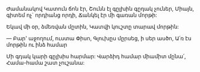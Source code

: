 Ժամանակով Կատուն ճոն էր,
Շունն էլ գըլխին գըդակ չուներ,
Միայն, գիտեմ ոչ` որդիանց որդի,
Ճանկել էր մի գառան մորթի:

Եկավ մի օր, ձմեռվան մըտին,
Կատվի կուշտը տարավ մորթին:

— Բար' աջողում, ուստա Փիսո,
Գլուխըս մըրսեց, ի սեր ասծո,
Ա՛ռ էս մորթին ու ինձ համար

Մի գդակ կարի գըլխիս հարմար:
Վարձիդ համար միամիտ մընա՛,
Համա-համա շատ չուշանա:

